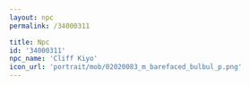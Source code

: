 ```yaml
---
layout: npc
permalink: /34000311

title: Npc
id: '34000311'
npc_name: 'Cliff Kiyo'
icon_url: 'portrait/mob/02020083_m_barefaced_bulbul_p.png'
---
```

